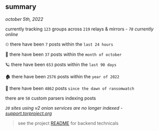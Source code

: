 
## summary
_october 5th, 2022_

currently tracking `123` groups across `219` relays & mirrors - _`78` currently online_

⏲ there have been `7` posts within the `last 24 hours`

🦈 there have been `37` posts within the `month of october`

🪐 there have been `653` posts within the `last 90 days`

🏚 there have been `2576` posts within the `year of 2022`

🦕 there have been `4862` posts `since the dawn of ransomwatch`

there are `58` custom parsers indexing posts

_`20` sites using v2 onion services are no longer indexed - [support.torproject.org](https://support.torproject.org/onionservices/v2-deprecation/)_

> see the project [README](https://github.com/joshhighet/ransomwatch#ransomwatch--) for backend technicals
